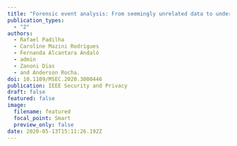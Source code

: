 ```yaml
---
title: "Forensic event analysis: From seemingly unrelated data to understanding"
publication_types:
  - "2"
authors:
  - Rafael Padilha
  - Caroline Mazini Rodrigues
  - Fernanda Alcantara Andaló
  - admin
  - Zanoni Dias
  - and Anderson Rocha.
doi: 10.1109/MSEC.2020.3000446
publication: IEEE Security and Privacy
draft: false
featured: false
image:
  filename: featured
  focal_point: Smart
  preview_only: false
date: 2020-05-13T15:11:26.192Z
---
```

